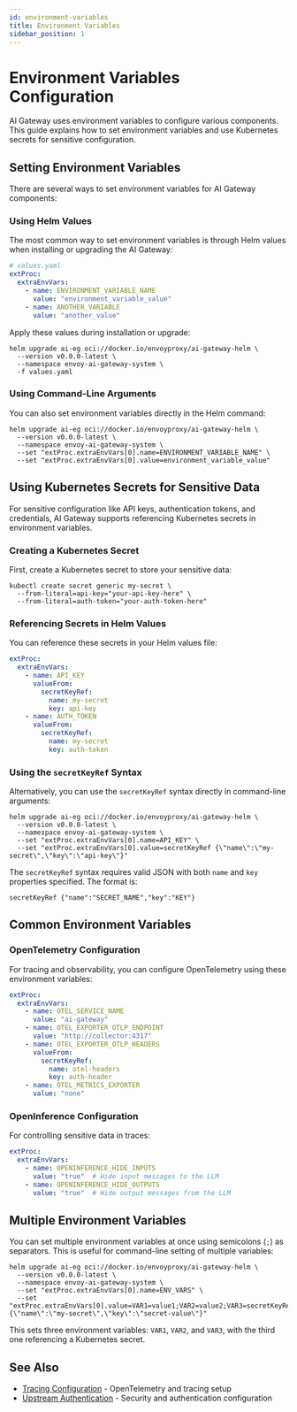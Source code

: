 ```yaml
---
id: environment-variables
title: Environment Variables
sidebar_position: 1
---
```


# Environment Variables Configuration

AI Gateway uses environment variables to configure various components. This guide explains how to set environment variables and use Kubernetes secrets for sensitive configuration.

## Setting Environment Variables

There are several ways to set environment variables for AI Gateway components:

### Using Helm Values

The most common way to set environment variables is through Helm values when installing or upgrading the AI Gateway:

```yaml
# values.yaml
extProc:
  extraEnvVars:
    - name: ENVIRONMENT_VARIABLE_NAME
      value: "environment_variable_value"
    - name: ANOTHER_VARIABLE
      value: "another_value"
```

Apply these values during installation or upgrade:

```shell
helm upgrade ai-eg oci://docker.io/envoyproxy/ai-gateway-helm \
  --version v0.0.0-latest \
  --namespace envoy-ai-gateway-system \
  -f values.yaml
```

### Using Command-Line Arguments

You can also set environment variables directly in the Helm command:

```shell
helm upgrade ai-eg oci://docker.io/envoyproxy/ai-gateway-helm \
  --version v0.0.0-latest \
  --namespace envoy-ai-gateway-system \
  --set "extProc.extraEnvVars[0].name=ENVIRONMENT_VARIABLE_NAME" \
  --set "extProc.extraEnvVars[0].value=environment_variable_value"
```

## Using Kubernetes Secrets for Sensitive Data

For sensitive configuration like API keys, authentication tokens, and credentials, AI Gateway supports referencing Kubernetes secrets in environment variables.

### Creating a Kubernetes Secret

First, create a Kubernetes secret to store your sensitive data:

```shell
kubectl create secret generic my-secret \
  --from-literal=api-key="your-api-key-here" \
  --from-literal=auth-token="your-auth-token-here"
```

### Referencing Secrets in Helm Values

You can reference these secrets in your Helm values file:

```yaml
extProc:
  extraEnvVars:
    - name: API_KEY
      valueFrom:
        secretKeyRef:
          name: my-secret
          key: api-key
    - name: AUTH_TOKEN
      valueFrom:
        secretKeyRef:
          name: my-secret
          key: auth-token
```

### Using the `secretKeyRef` Syntax

Alternatively, you can use the `secretKeyRef` syntax directly in command-line arguments:

```shell
helm upgrade ai-eg oci://docker.io/envoyproxy/ai-gateway-helm \
  --version v0.0.0-latest \
  --namespace envoy-ai-gateway-system \
  --set "extProc.extraEnvVars[0].name=API_KEY" \
  --set "extProc.extraEnvVars[0].value=secretKeyRef {\"name\":\"my-secret\",\"key\":\"api-key\"}"
```

The `secretKeyRef` syntax requires valid JSON with both `name` and `key` properties specified. The format is:
```
secretKeyRef {"name":"SECRET_NAME","key":"KEY"}
```

## Common Environment Variables

### OpenTelemetry Configuration

For tracing and observability, you can configure OpenTelemetry using these environment variables:

```yaml
extProc:
  extraEnvVars:
    - name: OTEL_SERVICE_NAME
      value: "ai-gateway"
    - name: OTEL_EXPORTER_OTLP_ENDPOINT
      value: "http://collector:4317"
    - name: OTEL_EXPORTER_OTLP_HEADERS
      valueFrom:
        secretKeyRef:
          name: otel-headers
          key: auth-header
    - name: OTEL_METRICS_EXPORTER
      value: "none"
```

### OpenInference Configuration

For controlling sensitive data in traces:

```yaml
extProc:
  extraEnvVars:
    - name: OPENINFERENCE_HIDE_INPUTS
      value: "true"  # Hide input messages to the LLM
    - name: OPENINFERENCE_HIDE_OUTPUTS
      value: "true"  # Hide output messages from the LLM
```

## Multiple Environment Variables

You can set multiple environment variables at once using semicolons (`;`) as separators. This is useful for command-line setting of multiple variables:

```shell
helm upgrade ai-eg oci://docker.io/envoyproxy/ai-gateway-helm \
  --version v0.0.0-latest \
  --namespace envoy-ai-gateway-system \
  --set "extProc.extraEnvVars[0].name=ENV_VARS" \
  --set "extProc.extraEnvVars[0].value=VAR1=value1;VAR2=value2;VAR3=secretKeyRef {\"name\":\"my-secret\",\"key\":\"secret-value\"}"
```

This sets three environment variables: `VAR1`, `VAR2`, and `VAR3`, with the third one referencing a Kubernetes secret.

## See Also

- [Tracing Configuration](../observability/tracing.md) - OpenTelemetry and tracing setup
- [Upstream Authentication](../security/upstream-auth.mdx) - Security and authentication configuration